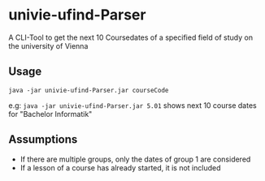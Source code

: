 # univie-ufind-Parser

A CLI-Tool to get the next 10 Coursedates of a specified field of study on the university of Vienna


## Usage
`java -jar univie-ufind-Parser.jar courseCode`

e.g: `java -jar univie-ufind-Parser.jar 5.01` shows next 10 course dates for "Bachelor Informatik"


## Assumptions
- If there are multiple groups, only the dates of group 1 are considered
- If a lesson of a course has already started, it is not included
